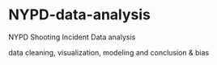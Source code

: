 # NYPD-data-analysis
NYPD Shooting Incident Data analysis

data cleaning, visualization, modeling and conclusion & bias